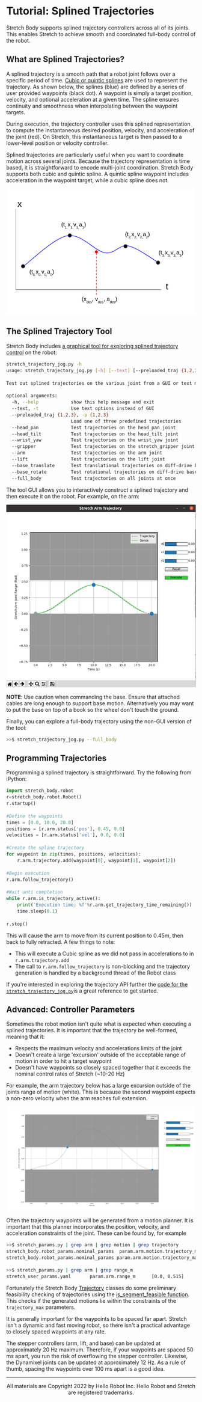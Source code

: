 # Tutorial: Splined Trajectories

Stretch Body supports splined trajectory controllers across all of its joints. This enables Stretch to achieve smooth and coordinated full-body control of the robot. 

## What are Splined Trajectories?

A splined trajectory is a smooth path that a robot joint follows over a specific period of time. [Cubic or quintic splines](https://en.wikipedia.org/wiki/Spline_(mathematics)) are used to represent the trajectory. As shown below, the splines (blue) are defined by a series of user provided waypoints (black dot). A waypoint is simply a target position, velocity, and optional acceleration at a given time. The spline ensures continuity and smoothness when interpolating between the waypoint targets.

During execution, the trajectory controller uses this splined representation to compute the instantaneous desired position, velocity, and acceleration of the joint (red). On Stretch, this instantaneous target is then passed to a lower-level position or velocity controller. 

Splined trajectories are particularly useful when you want to coordinate motion across several joints. Because the trajectory representation is time based, it is straightforward to encode multi-joint coordination. Stretch Body supports both cubic and quintic spline. A quintic spline waypoint includes acceleration in the waypoint target, while a cubic spline does not. 


![alt_text](images/splined_traj.png "image_tooltip")

## The Splined Trajectory Tool

Stretch Body includes [a graphical tool for exploring splined trajectory control](https://github.com/hello-robot/stretch_body/blob/master/tools/bin/stretch_trajectory_jog.py) on the robot:

```bash
stretch_trajectory_jog.py -h
usage: stretch_trajectory_jog.py [-h] [--text] [--preloaded_traj {1,2,3}] (--head_pan | --head_tilt | --wrist_yaw | --gripper | --arm | --lift | --base_translate | --base_rotate | --full_body)

Test out splined trajectories on the various joint from a GUI or text menu.

optional arguments:
  -h, --help            show this help message and exit
  --text, -t            Use text options instead of GUI
  --preloaded_traj {1,2,3}, -p {1,2,3}
                        Load one of three predefined trajectories
  --head_pan            Test trajectories on the head_pan joint
  --head_tilt           Test trajectories on the head_tilt joint
  --wrist_yaw           Test trajectories on the wrist_yaw joint
  --gripper             Test trajectories on the stretch_gripper joint
  --arm                 Test trajectories on the arm joint
  --lift                Test trajectories on the lift joint
  --base_translate      Test translational trajectories on diff-drive base
  --base_rotate         Test rotational trajectories on diff-drive base
  --full_body           Test trajectories on all joints at once

```

The tool GUI allows you to interactively construct a splined trajectory and then execute it on the robot. For example, on the arm:

![alt_text](images/traj_gui.png "image_tooltip")

**NOTE**: Use caution when commanding the base. Ensure that attached cables are long enough to support base motion. Alternatively you may want to put the base on top of a book so the wheel don't touch the ground.

Finally, you can explore a full-body trajectory using the non-GUI version of the tool:

```bash
>>$ stretch_trajectory_jog.py --full_body
```



## Programming Trajectories

Programming a splined trajectory is straightforward. Try the following from iPython:

```python
import stretch_body.robot
r=stretch_body.robot.Robot()
r.startup()

#Define the waypoints
times = [0.0, 10.0, 20.0]
positions = [r.arm.status['pos'], 0.45, 0.0]
velocities = [r.arm.status['vel'], 0.0, 0.0]

#Create the spline trajectory
for waypoint in zip(times, positions, velocities):
    r.arm.trajectory.add(waypoint[0], waypoint[1], waypoint[2])

#Begin execution
r.arm.follow_trajectory()

#Wait unti completion
while r.arm.is_trajectory_active():
	print('Execution time: %f'%r.arm.get_trajectory_time_remaining())
    time.sleep(0.1)

r.stop()
```

This will cause the arm to move from its current position to 0.45m, then back to fully retracted. A few things to note:

* This will execute a Cubic spline as we did not pass in accelerations to in `r.arm.trajectory.add`
* The call to `r.arm.follow_trajectory` is non-blocking and the trajectory generation is handled by a background thread of the Robot class

If you're interested in exploring the trajectory API further the [code for the `stretch_trajectory_jog.py`](https://github.com/hello-robot/stretch_body/blob/master/tools/bin/stretch_trajectory_jog.py)is a great reference to get started.

## Advanced: Controller Parameters

Sometimes the robot motion isn't quite what is expected when executing a splined trajectories. It is important that the trajectory be well-formed, meaning that it:

* Respects the maximum velocity and accelerations limits of the joint
* Doesn't create a large 'excursion' outside of the acceptable range of motion in order to hit a target waypoint
* Doesn't have waypoints so closely spaced together that it exceeds the nominal control rates of Stretch (~10-20 Hz)

For example, the arm trajectory below has a large excursion outside of the joints range of motion (white). This is because the second waypoint expects a non-zero velocity when the arm reaches full extension. 


![](./images/bad_trajectory.png)

Often the trajectory waypoints will be generated from a motion planner. It is important that this planner incorporates the position, velocity, and acceleration constraints of the joint. These can be found by, for example

```bash
>>$ stretch_params.py | grep arm | grep motion | grep trajectory
stretch_body.robot_params.nominal_params  param.arm.motion.trajectory_max.vel_m    0.4             
stretch_body.robot_params.nominal_params param.arm.motion.trajectory_max.accel_m   0.4 

>>$ stretch_params.py | grep arm | grep range_m
stretch_user_params.yaml       param.arm.range_m      [0.0, 0.515] 
```

Fortunately the Stretch Body [Trajectory](https://github.com/hello-robot/stretch_body/blob/master/body/stretch_body/trajectories.py) classes do some preliminary feasibility checking of trajectories using the [is_segment_feasible function](https://github.com/hello-robot/stretch_body/blob/master/body/stretch_body/hello_utils.py#L290). This checks if the generated motions lie within the constraints of the `trajectory_max` parameters.

It is generally important for the waypoints to be spaced far apart. Stretch isn't a dynamic and fast moving robot, so there isn't a practical advantage to closely spaced waypoints at any rate. 

The stepper controllers (arm, lift, and base) can be updated at approximately 20 Hz maximum. Therefore, if your waypoints are spaced 50 ms apart, you run the risk of overflowing the stepper controller. Likewise, the Dynamixel joints can be updated at approximately 12 Hz. As a rule of thumb, spacing the waypoints over 100 ms apart is a good idea.

------
<div align="center"> All materials are Copyright 2022 by Hello Robot Inc. Hello Robot and Stretch are registered trademarks.</div>
